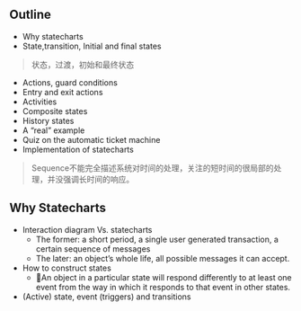 ## Outline
* Why statecharts
* State,transition, Initial and final states
> 状态，过渡，初始和最终状态
* Actions, guard conditions
* Entry and exit actions
* Activities
* Composite states
* History states
* A “real” example
* Quiz on the automatic ticket machine
* Implementation of statecharts

> Sequence不能完全描述系统对时间的处理，关注的短时间的很局部的处理，并没强调长时间的响应。

## Why Statecharts
* Interaction diagram Vs. statecharts
    * The former: a short period, a single user generated transaction, a certain sequence of messages
    * The later: an object’s whole life, all possible messages it can accept.
* How to construct states
    * An object in a particular state will respond differently to at least one event from the way in which it responds to that event in other states.
* (Active) state, event (triggers) and transitions

